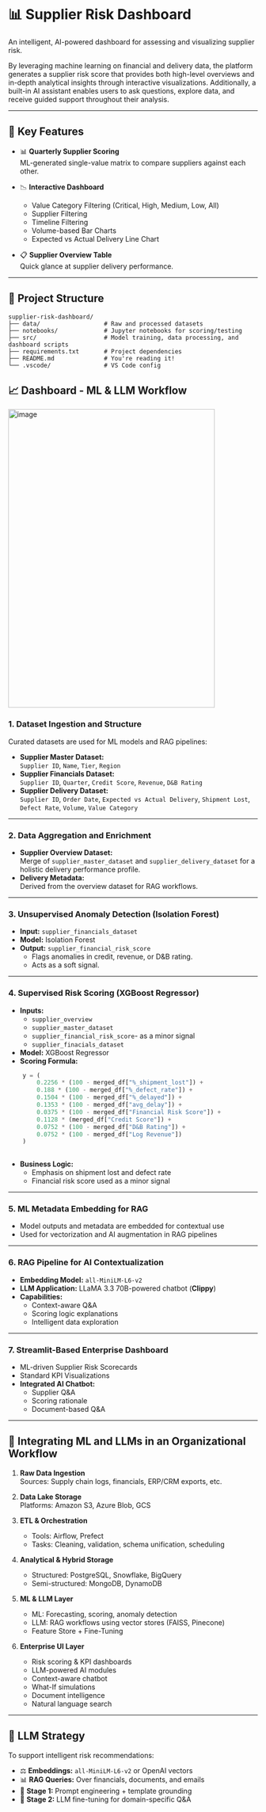 # 📊 Supplier Risk Dashboard

An intelligent, AI-powered dashboard for assessing and visualizing supplier risk.

By leveraging machine learning on financial and delivery data, the platform generates a supplier risk score that provides both high-level overviews and in-depth analytical insights through interactive visualizations. Additionally, a built-in AI assistant enables users to ask questions, explore data, and receive guided support throughout their analysis.

---

## 🧠 Key Features

- 📊 **Quarterly Supplier Scoring**  
  ML-generated single-value matrix to compare suppliers against each other.

- 📉 **Interactive Dashboard**
  - Value Category Filtering (Critical, High, Medium, Low, All)
  - Supplier Filtering
  - Timeline Filtering
  - Volume-based Bar Charts
  - Expected vs Actual Delivery Line Chart

- 📋 **Supplier Overview Table**  
  Quick glance at supplier delivery performance.

---

## 📂 Project Structure

```
supplier-risk-dashboard/
├── data/                  # Raw and processed datasets
├── notebooks/             # Jupyter notebooks for scoring/testing
├── src/                   # Model training, data processing, and dashboard scripts
├── requirements.txt       # Project dependencies
├── README.md              # You're reading it!
└── .vscode/               # VS Code config
```
</code></pre>


## 📈 Dashboard - ML & LLM Workflow
<img width="417" height="603" alt="image" src="https://github.com/user-attachments/assets/f3aa7f57-9564-4c7b-bb4c-576e429b1745" />


### 1. Dataset Ingestion and Structure
Curated datasets are used for ML models and RAG pipelines:

- **Supplier Master Dataset:**  
  `Supplier ID`, `Name`, `Tier`, `Region`
- **Supplier Financials Dataset:**  
  `Supplier ID`, `Quarter`, `Credit Score`, `Revenue`, `D&B Rating`
- **Supplier Delivery Dataset:**  
  `Supplier ID`, `Order Date`, `Expected vs Actual Delivery`, `Shipment Lost`, `Defect Rate`, `Volume`, `Value Category`

---

### 2. Data Aggregation and Enrichment

- **Supplier Overview Dataset:**  
  Merge of `supplier_master_dataset` and `supplier_delivery_dataset` for a holistic delivery performance profile.
- **Delivery Metadata:**  
  Derived from the overview dataset for RAG workflows.

---

### 3. Unsupervised Anomaly Detection (Isolation Forest)

- **Input:** `supplier_financials_dataset`  
- **Model:** Isolation Forest  
- **Output:** `supplier_financial_risk_score`
  - Flags anomalies in credit, revenue, or D&B rating.
  - Acts as a soft signal.

---

### 4. Supervised Risk Scoring (XGBoost Regressor)

- **Inputs:**
  - `supplier_overview`
  - `supplier_master_dataset`
  - `supplier_financial_risk_score`- as a minor signal
  - `supplier_finacials_dataset`
- **Model:** XGBoost Regressor
- **Scoring Formula:**

```python
    y = (
        0.2256 * (100 - merged_df["%_shipment_lost"]) +
        0.188 * (100 - merged_df["%_defect_rate"]) +
        0.1504 * (100 - merged_df["%_delayed"]) +
        0.1353 * (100 - merged_df["avg_delay"]) +
        0.0375 * (100 - merged_df["Financial Risk Score"]) +
        0.1128 * (merged_df["Credit Score"]) +
        0.0752 * (100 - merged_df["D&B Rating"]) +
        0.0752 * (100 - merged_df["Log Revenue"])
    )
    
```
- **Business Logic:**
  - Emphasis on shipment lost and defect rate
  - Financial risk score used as a minor signal

---

### 5. ML Metadata Embedding for RAG

- Model outputs and metadata are embedded for contextual use  
- Used for vectorization and AI augmentation in RAG pipelines

---

### 6. RAG Pipeline for AI Contextualization

- **Embedding Model:** `all-MiniLM-L6-v2`  
- **LLM Application:** LLaMA 3.3 70B-powered chatbot (**Clippy**)  
- **Capabilities:**
  - Context-aware Q&A  
  - Scoring logic explanations  
  - Intelligent data exploration  

---

### 7. Streamlit-Based Enterprise Dashboard

- ML-driven Supplier Risk Scorecards  
- Standard KPI Visualizations  
- **Integrated AI Chatbot:**
  - Supplier Q&A  
  - Scoring rationale  
  - Document-based Q&A  

---

## 🏢 Integrating ML and LLMs in an Organizational Workflow

1. **Raw Data Ingestion**  
   Sources: Supply chain logs, financials, ERP/CRM exports, etc.

2. **Data Lake Storage**  
   Platforms: Amazon S3, Azure Blob, GCS

3. **ETL & Orchestration**  
   - Tools: Airflow, Prefect  
   - Tasks: Cleaning, validation, schema unification, scheduling

4. **Analytical & Hybrid Storage**
   - Structured: PostgreSQL, Snowflake, BigQuery  
   - Semi-structured: MongoDB, DynamoDB

5. **ML & LLM Layer**
   - ML: Forecasting, scoring, anomaly detection  
   - LLM: RAG workflows using vector stores (FAISS, Pinecone)  
   - Feature Store + Fine-Tuning  

6. **Enterprise UI Layer**
   - Risk scoring & KPI dashboards  
   - LLM-powered AI modules  
   - Context-aware chatbot  
   - What-If simulations  
   - Document intelligence  
   - Natural language search  

---

## 🧪 LLM Strategy

To support intelligent risk recommendations:

- ⚖️ **Embeddings:** `all-MiniLM-L6-v2` or OpenAI vectors  
- 📊 **RAG Queries:** Over financials, documents, and emails  
- 🧩 **Stage 1:** Prompt engineering + template grounding  
- 🧠 **Stage 2:** LLM fine-tuning for domain-specific Q&A  

